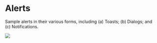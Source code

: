 Alerts
====== 

Sample alerts in their various forms, including (a) Toasts; (b) Dialogs; and (c) Notifications.

[![](http://farm6.static.flickr.com/5074/5882520137_bd1dcf01fb.jpg)](http://farm6.static.flickr.com/5074/5882520137_bd1dcf01fb.jpg)

